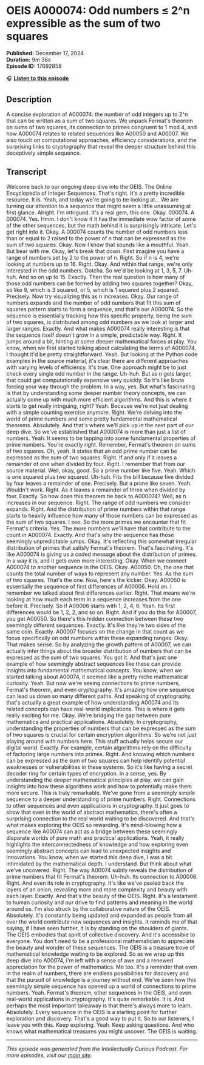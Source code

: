 # OEIS A000074: Odd numbers ≤ 2^n expressible as the sum of two squares

**Published:** December 17, 2024  
**Duration:** 9m 36s  
**Episode ID:** 17692858

🎧 **[Listen to this episode](https://intellectuallycurious.buzzsprout.com/2529712/episodes/17692858-oeis-a000074-odd-numbers-≤-2^n-expressible-as-the-sum-of-two-squares)**

## Description

A concise exploration of A000074: the number of odd integers up to 2^n that can be written as a sum of two squares. We unpack Fermat's theorem on sums of two squares, its connection to primes congruent to 1 mod 4, and how A000074 relates to related sequences like A00050 and A00007. We also touch on computational approaches, efficiency considerations, and the surprising links to cryptography that reveal the deeper structure behind this deceptively simple sequence.

## Transcript

Welcome back to our ongoing deep dive into the OEIS. The Online Encyclopedia of Integer Sequences. That's right. It's a pretty incredible resource. It is. Yeah, and today we're going to be looking at... We are turning our attention to a sequence that might seem a little unassuming at first glance. Alright. I'm intrigued. It's a real gem, this one. Okay. 000074. A 000074. Yes. Hmm. I don't know if it has the immediate wow factor of some of the other sequences, but the math behind it is surprisingly intricate. Let's get right into it. Okay. A 000074 counts the number of odd numbers less than or equal to 2 raised to the power of n that can be expressed as the sum of two squares. Okay. Now I know that sounds like a mouthful. Yeah. But bear with me. Okay, let's break that down. First imagine you have a range of numbers set by 2 to the power of n. Right. So if n is 4, we're looking at numbers up to 16. Right. Okay. And within that range, we're only interested in the odd numbers. Gotcha. So we'd be looking at 1, 3, 5, 7. Uh-huh. And so on up to 15. Exactly. Then the real question is how many of those odd numbers can be formed by adding two squares together? Okay, so like 9, which is 3 squared, or 5, which is 1 squared plus 2 squared. Precisely. Now try visualizing this as n increases. Okay. Our range of numbers expands and the number of odd numbers that fit this sum of squares pattern starts to form a sequence, and that's our A000074. So the sequence is essentially tracking how this specific property, being the sum of two squares, is distributed among odd numbers as we look at larger and larger ranges. Exactly. And what makes A000074 really interesting is that the sequence itself doesn't grow in a simple, predictable way. Right. It jumps around a bit, hinting at some deeper mathematical forces at play. You know, when we first started talking about calculating the terms of A000074, I thought it'd be pretty straightforward. Yeah. But looking at the Python code examples in the source material, it's clear there are different approaches with varying levels of efficiency. It's true. One approach might be to just check every single odd number in the range. Uh-huh. But as n gets larger, that could get computationally expensive very quickly. So it's like brute forcing your way through the problem. In a way, yes. But what's fascinating is that by understanding some deeper number theory concepts, we can actually come up with much more efficient algorithms. And this is where it starts to get really intriguing, right? Yeah. Because we're not just dealing with a simple counting exercise anymore. Right. We're delving into the world of prime numbers and some pretty fundamental mathematical theorems. Absolutely. And that's where we'll pick up in the next part of our deep dive. So we've established that A000074 is more than just a list of numbers. Yeah. It seems to be tapping into some fundamental properties of prime numbers. You're exactly right. Remember, Fermat's theorem on sums of two squares. Oh, yeah. It states that an odd prime number can be expressed as the sum of two squares. Right. If and only if it leaves a remainder of one when divided by four. Right. I remember that from our source material. Well, okay, good. So a prime number like five. Yeah. Which is one squared plus two squared. Uh-huh. Fits the bill because five divided by four leaves a remainder of one. Precisely. But a prime like seven. Yeah. Wouldn't work. Right. As it leaves a remainder of three when divided by four. Exactly. So how does this theorem tie back to A000074? Well, as n increases in our sequence. Right. The range of odd numbers we consider expands. Right. And the distribution of prime numbers within that range starts to heavily influence how many of those numbers can be expressed as the sum of two squares. I see. So the more primes we encounter that fit Fermat's criteria. Yes. The more numbers we'll have that contribute to the count in A000074. Exactly. And that's why the sequence has those seemingly unpredictable jumps. Okay. It's reflecting this somewhat irregular distribution of primes that satisfy Fermat's theorem. That's fascinating. It's like A000074 is giving us a coded message about the distribution of primes. In a way it is, and it gets even more interesting. Okay. When we connect A000074 to another sequence in the OEIS. Okay. A00050. Oh, the one that counts the total number of ways to represent any number. Yes. As the sum of two squares. That's the one. Now, here's the kicker. Okay. A00050 is essentially the sequence of first differences of A00006. Hold on. I remember we talked about first differences earlier. Right. That means we're looking at how much each term in a sequence increases from the one before it. Precisely. So if A00006 starts with 1, 2, 4, 6. Yeah. Its first differences would be 1, 2, 2, and so on. Right. And if you do this for A00007, you get A00050. So there's this hidden connection between these two seemingly different sequences. Exactly. It's like they're two sides of the same coin. Exactly. A00007 focuses on the change in that count as we focus specifically on odd numbers within these expanding ranges. Okay. That makes sense. So by analyzing the growth pattern of A00007, we can actually infer things about the broader distribution of numbers that can be expressed as the sum of two squares. You got it. And that's just one example of how seemingly abstract sequences like these can provide insights into fundamental mathematical concepts. You know, when we started talking about A00074, it seemed like a pretty niche mathematical curiosity. Yeah. But now we're seeing connections to prime numbers, Fermat's theorem, and even cryptography. It's amazing how one sequence can lead us down so many different paths. And speaking of cryptography, that's actually a great example of how understanding A00074 and its related concepts can have real-world implications. This is where it gets really exciting for me. Okay. We're bridging the gap between pure mathematics and practical applications. Absolutely. In cryptography, understanding the properties of numbers that can be expressed as the sum of two squares is crucial for certain encryption algorithms. So we're not just playing around with numbers here. This stuff actually helps secure our digital world. Exactly. For example, certain algorithms rely on the difficulty of factoring large numbers into primes. Right. And knowing which numbers can be expressed as the sum of two squares can help identify potential weaknesses or vulnerabilities in these systems. So it's like having a secret decoder ring for certain types of encryption. In a sense, yes. By understanding the deeper mathematical principles at play, we can gain insights into how these algorithms work and how to potentially make them more secure. This is truly remarkable. We've gone from a seemingly simple sequence to a deeper understanding of prime numbers. Right. Connections to other sequences and even applications in cryptography. It just goes to show that even in the world of abstract mathematics, there's often a surprising connection to the real world waiting to be discovered. And that's what makes exploring the OEIS so rewarding. It's mind-blowing how a sequence like A00074 can act as a bridge between these seemingly disparate worlds of pure math and practical applications. Yeah, it really highlights the interconnectedness of knowledge and how exploring even seemingly abstract concepts can lead to unexpected insights and innovations. You know, when we started this deep dive, I was a bit intimidated by the mathematical depth. I understand. But think about what we've uncovered. Right. The way A00074 subtly reveals the distribution of prime numbers that fit Fermat's theorem. Uh-huh. Its connection to A00006. Right. And even its role in cryptography. It's like we've peeled back the layers of an onion, revealing more and more complexity and beauty with each layer. Exactly. And that's the beauty of the OEIS. Right. It's a testament to human curiosity and our drive to find patterns and meaning in the world around us. I'm also struck by the collaborative nature of the OEIS. Absolutely. It's constantly being updated and expanded as people from all over the world contribute new sequences and insights. It reminds me of that saying, if I have seen further, it is by standing on the shoulders of giants. The OEIS embodies that spirit of collective discovery. And it's accessible to everyone. You don't need to be a professional mathematician to appreciate the beauty and wonder of these sequences. The OEIS is a treasure trove of mathematical knowledge waiting to be explored. So as we wrap up this deep dive into A00074, I'm left with a sense of awe and a renewed appreciation for the power of mathematics. Me too. It's a reminder that even in the realm of numbers, there are endless possibilities for discovery and that the pursuit of knowledge is a journey without end. We've seen how this seemingly simple sequence has opened up a world of connections to prime numbers. Yeah. Fermat's theorem, other sequences in the OEIS, and even real-world applications in cryptography. It's quite remarkable. It is. And perhaps the most important takeaway is that there's always more to learn. Absolutely. Every sequence in the OEIS is a starting point for further exploration and discovery. That's a good way to put it. So to our listeners, I leave you with this. Keep exploring. Yeah. Keep asking questions. And who knows what mathematical treasures you might uncover. The OEIS is waiting.

---
*This episode was generated from the Intellectually Curious Podcast. For more episodes, visit our [main site](https://intellectuallycurious.buzzsprout.com).*
